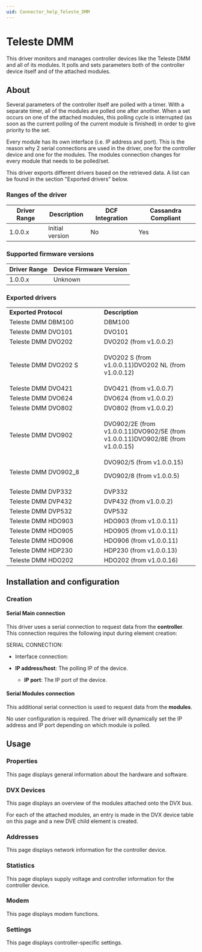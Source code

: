 ```yaml
---
uid: Connector_help_Teleste_DMM
---
```


# Teleste DMM

This driver monitors and manages controller devices like the Teleste DMM and all of its modules. It polls and sets parameters both of the controller device itself and of the attached modules.

## About

Several parameters of the controller itself are polled with a timer. With a separate timer, all of the modules are polled one after another. When a set occurs on one of the attached modules, this polling cycle is interrupted (as soon as the current polling of the current module is finished) in order to give priority to the set.

Every module has its own interface (i.e. IP address and port). This is the reason why 2 serial connections are used in the driver, one for the controller device and one for the modules. The modules connection changes for every module that needs to be polled/set.

This driver exports different drivers based on the retrieved data. A list can be found in the section "Exported drivers" below.

### Ranges of the driver

| **Driver Range** | **Description** | **DCF Integration** | **Cassandra Compliant** |
|------------------|-----------------|---------------------|-------------------------|
| 1.0.0.x          | Initial version | No                  | Yes                     |

### Supported firmware versions

| **Driver Range** | **Device Firmware Version** |
|------------------|-----------------------------|
| 1.0.0.x          | Unknown                     |

### Exported drivers

<table>
<colgroup>
<col style="width: 50%" />
<col style="width: 50%" />
</colgroup>
<tbody>
<tr class="odd">
<td><strong>Exported Protocol</strong></td>
<td><strong>Description</strong></td>
</tr>
<tr class="even">
<td>Teleste DMM DBM100</td>
<td>DBM100</td>
</tr>
<tr class="odd">
<td>Teleste DMM DVO101</td>
<td>DVO101</td>
</tr>
<tr class="even">
<td>Teleste DMM DVO202</td>
<td>DVO202 (from v1.0.0.2)</td>
</tr>
<tr class="odd">
<td>Teleste DMM DVO202 S</td>
<td><p>DVO202 S (from v1.0.0.11)DVO202 NL (from v1.0.0.12)</p></td>
</tr>
<tr class="even">
<td>Teleste DMM DVO421</td>
<td>DVO421 (from v1.0.0.7)</td>
</tr>
<tr class="odd">
<td>Teleste DMM DVO624</td>
<td>DVO624 (from v1.0.0.2)</td>
</tr>
<tr class="even">
<td>Teleste DMM DVO802</td>
<td>DVO802 (from v1.0.0.2)</td>
</tr>
<tr class="odd">
<td>Teleste DMM DVO902</td>
<td><p>DVO902/2E (from v1.0.0.11)DVO902/5E (from v1.0.0.11)DVO902/8E (from v1.0.0.15)</p></td>
</tr>
<tr class="even">
<td>Teleste DMM DVO902_8</td>
<td>DVO902/5 (from v1.0.0.15)
<p>DVO902/8 (from v1.0.0.5)</p></td>
</tr>
<tr class="odd">
<td>Teleste DMM DVP332</td>
<td>DVP332</td>
</tr>
<tr class="even">
<td>Teleste DMM DVP432</td>
<td>DVP432 (from v1.0.0.2)</td>
</tr>
<tr class="odd">
<td>Teleste DMM DVP532</td>
<td>DVP532</td>
</tr>
<tr class="even">
<td>Teleste DMM HDO903</td>
<td>HDO903 (from v1.0.0.11)</td>
</tr>
<tr class="odd">
<td>Teleste DMM HDO905</td>
<td>HDO905 (from v1.0.0.11)</td>
</tr>
<tr class="even">
<td>Teleste DMM HDO906</td>
<td>HDO906 (from v1.0.0.11)</td>
</tr>
<tr class="odd">
<td>Teleste DMM HDP230</td>
<td>HDP230 (from v1.0.0.13)</td>
</tr>
<tr class="even">
<td>Teleste DMM HDO202</td>
<td>HDO202 (from v1.0.0.16)</td>
</tr>
</tbody>
</table>

## Installation and configuration

### Creation

#### Serial Main connection

This driver uses a serial connection to request data from the **controller**. This connection requires the following input during element creation:

SERIAL CONNECTION:

- Interface connection:

- **IP address/host**: The polling IP of the device.
  - **IP port**: The IP port of the device.

#### Serial Modules connection

This additional serial connection is used to request data from the **modules**.

No user configuration is required. The driver will dynamically set the IP address and IP port depending on which module is polled.

## Usage

### Properties

This page displays general information about the hardware and software.

### DVX Devices

This page displays an overview of the modules attached onto the DVX bus.

For each of the attached modules, an entry is made in the DVX device table on this page and a new DVE child element is created.

### Addresses

This page displays network information for the controller device.

### Statistics

This page displays supply voltage and controller information for the controller device.

### Modem

This page displays modem functions.

### Settings

This page displays controller-specific settings.

